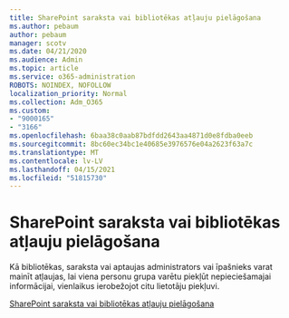 ```yaml
---
title: SharePoint saraksta vai bibliotēkas atļauju pielāgošana
ms.author: pebaum
author: pebaum
manager: scotv
ms.date: 04/21/2020
ms.audience: Admin
ms.topic: article
ms.service: o365-administration
ROBOTS: NOINDEX, NOFOLLOW
localization_priority: Normal
ms.collection: Adm_O365
ms.custom:
- "9000165"
- "3166"
ms.openlocfilehash: 6baa38c0aab87bdfdd2643aa4871d0e8fdba0eeb
ms.sourcegitcommit: 8bc60ec34bc1e40685e3976576e04a2623f63a7c
ms.translationtype: MT
ms.contentlocale: lv-LV
ms.lasthandoff: 04/15/2021
ms.locfileid: "51815730"
---
```

# <a name="how-to-customize-permissions-for-a-sharepoint-list-or-library"></a>SharePoint saraksta vai bibliotēkas atļauju pielāgošana

Kā bibliotēkas, saraksta vai aptaujas administrators vai īpašnieks varat mainīt atļaujas, lai viena personu grupa varētu piekļūt nepieciešamajai informācijai, vienlaikus ierobežojot citu lietotāju piekļuvi.

[SharePoint saraksta vai bibliotēkas atļauju pielāgošana](https://support.office.com/article/customize-permissions-for-a-sharepoint-list-or-library-02d770f3-59eb-4910-a608-5f84cc297782)